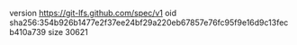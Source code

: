 version https://git-lfs.github.com/spec/v1
oid sha256:354b926b1477e2f37ee24bf29a220eb67857e76fc95f9e16d9c13fecb410a739
size 30621
